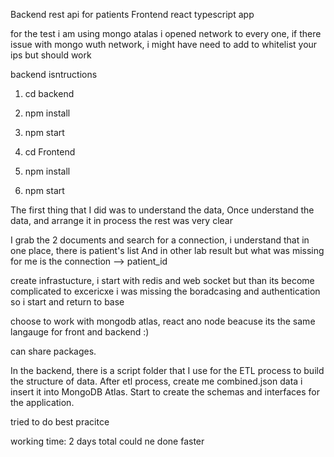 Backend rest api for patients
Frontend react typescript app

for the test i am using mongo atalas 
i opened network to every one,
if there issue with mongo wuth network, i might have need to add to whitelist your ips
but should work

backend isntructions

1. cd backend
2. npm install
3. npm start

1. cd Frontend
2. npm install
3. npm start


The first thing that I did was to understand the data,
Once understand the data, and arrange it in process the rest was very clear

I grab the 2 documents and search for a connection, i understand that in one place, there is patient's list
And in other lab result but  what was missing for me is the connection --> patient_id

create infrastucture, 
i start with redis and web socket but than its become complicated to excericxe i was missing the boradcasing and authentication so i start and return to base 

choose to work with mongodb atlas,
react ano node beacuse its the same langauge for front and backend :)

can share packages.

In the backend, there is a script folder that I use for the ETL process to build the structure of data.
After etl process, create me combined.json data i insert it into MongoDB Atlas. Start to create the schemas and interfaces for the application.

tried to do best pracitce

working time: 2 days total could ne done faster


